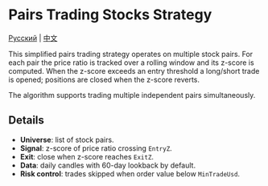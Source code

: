 # Pairs Trading Stocks Strategy

[Русский](README_ru.md) | [中文](README_zh.md)

This simplified pairs trading strategy operates on multiple stock pairs. For each pair the price ratio is tracked over a rolling window and its z-score is computed. When the z-score exceeds an entry threshold a long/short trade is opened; positions are closed when the z-score reverts.

The algorithm supports trading multiple independent pairs simultaneously.

## Details

- **Universe**: list of stock pairs.
- **Signal**: z-score of price ratio crossing `EntryZ`.
- **Exit**: close when z-score reaches `ExitZ`.
- **Data**: daily candles with 60-day lookback by default.
- **Risk control**: trades skipped when order value below `MinTradeUsd`.
